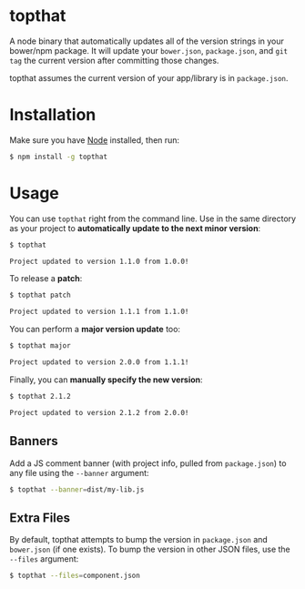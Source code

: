 # topthat

A node binary that automatically updates all of the version strings in your
bower/npm package. It will update your `bower.json`, `package.json`, and
`git tag` the current version after committing those changes.

topthat assumes the current version of your app/library is in `package.json`.

# Installation

Make sure you have [Node](http://nodejs.org/) installed, then run:

```bash
$ npm install -g topthat
```

# Usage

You can use `topthat` right from the command line. Use in the same directory
as your project to **automatically update to the next minor version**:

```bash
$ topthat

Project updated to version 1.1.0 from 1.0.0!
```

To release a **patch**:

```bash
$ topthat patch

Project updated to version 1.1.1 from 1.1.0!
```

You can perform a **major version update** too:

```bash
$ topthat major

Project updated to version 2.0.0 from 1.1.1!
```

Finally, you can **manually specify the new version**:

```bash
$ topthat 2.1.2

Project updated to version 2.1.2 from 2.0.0!
```

## Banners

Add a JS comment banner (with project info, pulled from `package.json`) to any
file using the `--banner` argument:

```bash
$ topthat --banner=dist/my-lib.js
```

## Extra Files

By default, topthat attempts to bump the version in `package.json` and
`bower.json` (if one exists). To bump the version in other JSON files, use the
`--files` argument:

```bash
$ topthat --files=component.json
```
